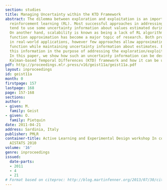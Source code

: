 ```yaml
---
section: studies
title: Managing Uncertainty within the KTD Framework
abstract: The dilemma between exploration and exploitation is an important topic in
  reinforcement learning (RL). Most successful approaches in addressing this problem
  tend to use some uncertainty information about values estimated during learning.
  On another hand, scalability is known as being a lack of RL algorithms and value
  function approximation has become a major topic of research. Both problems arise
  in real-world applications, however few approaches allow approximating the value
  function while maintaining uncertainty information about estimates. Even fewer use
  this information in the purpose of addressing the exploration/exploitation dilemma.
  In this paper, we show how such an uncertainty information can be derived from a
  Kalman-based Temporal Differences (KTD) framework and how it can be used.
pdf: http://proceedings.mlr.press/v16/geist11a/geist11a.pdf
layout: inproceedings
id: geist11a
month: 0
firstpage: 157
lastpage: 168
page: 157-168
sections: 
author:
- given: M.
  family: Geist
- given: O.
  family: Pietquin
date: 2011-04-21
address: Sardinia, Italy
publisher: PMLR
container-title: Active Learning and Experimental Design workshop In conjunction with
  AISTATS 2010
volume: '16'
genre: inproceedings
issued:
  date-parts:
  - 2011
  - 4
  - 21
# Format based on citeproc: http://blog.martinfenner.org/2013/07/30/citeproc-yaml-for-bibliographies/
---
```

